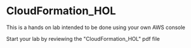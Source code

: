 # CloudFormation_HOL

This is a hands on lab intended to be done using your own AWS console

Start your lab by reviewing the "CloudFormation_HOL" pdf file
